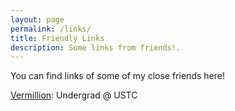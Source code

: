 ```yaml
---
layout: page
permalink: /links/
title: Friendly Links
description: Some links from friends!.
---
```

You can find links of some of my close friends here!

[Vermillion](vermillionde.github.io): Undergrad @ USTC
